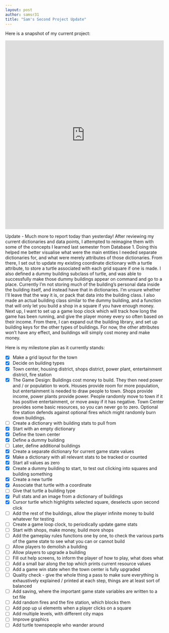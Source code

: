 ```yaml
---
layout: post
author: samsr31
title: "Sam's Second Project Update"
---
```


Here is a snapshot of my current project:


<iframe src="https://trinket.io/embed/python/f6ab77e3c5" width="100%" height="600" frameborder="0" marginwidth="0" marginheight="0" allowfullscreen></iframe>

Update - Much more to report today than yesterday!  After reviewing my current dictionaries and data points, I attempted to reimagine them with some of the concepts I learned last semester from Database 1.  Doing this helped me better visualise what were the main entities I needed separate dictionaries for, and what were merely attributes of those dictionaries.  From there, I set out to update my existing coordinate dictionary with a turtle attribute, to store a turtle associated with each grid square if one is made.  I also defined a dummy building subclass of turtle, and was able to successfully make those dummy buildings appear on command and go to a place.  Currently I’m not storing much of the building’s personal data inside the building itself, and instead have that in dictionaries.  I’m unsure whether I’ll leave that the way it is, or pack that data into the building class.  I also made an actual building class similar to the dummy building, and a function that will only let you build a shop in a square if you have enough money.  Next up, I want to set up a game loop clock which will track how long the game has been running, and give the player money every so often based on their income.  From there, I can expand out the building library, and set up building keys for the other types of buildings.  For now, the other attributes won’t have any effect, and buildings will simply cost money and make money.
 
 
Here is my milestone plan as it currently stands:
 
- [x] Make a grid layout for the town
- [x] Decide on building types
- [x] Town center, housing district, shops district, power plant, entertainment district, fire station
- [x] The Game Design: Buildings cost money to build.  They then need power and / or population to work.  Houses provide room for more population, but entertainment is needed to draw people to town.  Shops provide income, power plants provide power.  People randomly move to town if it has positive entertainment, or move away if it has negative.  Town Center provides some basic resources, so you can never go to zero.  Optional fire station defends against optional fires which might randomly burn down buildings.
- [ ] Create a dictionary with building stats to pull from
- [x] Start with an empty dictionary
- [x] Define the town center
- [x] Define a dummy building
- [ ] Later, define additional buildings
- [x] Create a separate dictionary for current game state values
- [x] Make a dictionary with all relevant stats to be tracked or counted
- [x] Start all values as zero
- [x] Create a dummy building to start, to test out clicking into squares and building something
- [x] Create a new turtle
- [x] Associate that turtle with a coordinate
- [ ] Give that turtle a building type
- [x] Pull stats and an image from a dictionary of buildings
- [x] Cursor turtle which highlights selected square, deselects upon second click
- [ ] Add the rest of the buildings, allow the player infinite money to build whatever for testing
- [ ] Create a game loop clock, to periodically update game stats
- [ ] Start with shops, make money, build more shops
- [ ] Add the gameplay rules functions one by one, to check the various parts of the game state to see what you can or cannot build
- [ ] Allow players to demolish a building
- [ ] Allow players to upgrade a building
- [ ] Fill out help screens, to inform the player of how to play, what does what
- [ ] Add a small bar along the top which prints current resource values
- [ ] Add a game win state when the town center is fully upgraded
- [ ] Quality check - give the whole thing a pass to make sure everything is exhaustively explained / printed at each step, things are at least sort of balanced
- [ ] Add saving, where the important game state variables are written to a txt file
- [ ] Add random fires and the fire station, which blocks them
- [ ] Add pop up ui elements when a player clicks on a square
- [ ] Add multiple levels, with different city maps
- [ ] Improve graphics
- [ ] Add turtle townspeople who wander around
